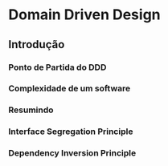 # Domain Driven Design

## Introdução

### Ponto de Partida do DDD
### Complexidade de um software
### Resumindo
### Interface Segregation Principle
### Dependency Inversion Principle

